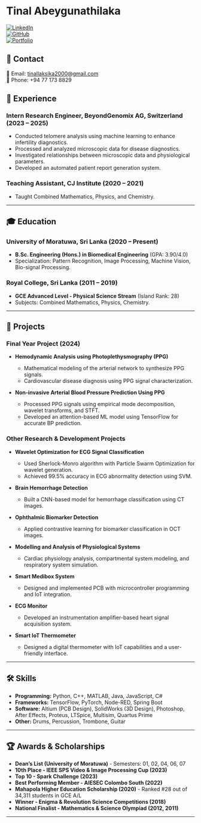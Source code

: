 # Tinal Abeygunathilaka

[![LinkedIn](https://img.shields.io/badge/LinkedIn-Profile-blue)](https://www.linkedin.com/in/tinal-laksika/)  
[![GitHub](https://img.shields.io/badge/GitHub-tinal28-lightgrey)](https://github.com/tinal28)  
[![Portfolio](https://img.shields.io/badge/Portfolio-Website-orange)](https://tinal.carrd.co/)

## 📧 Contact
📩 Email: [tinallaksika2000@gmail.com](mailto:tinallaksika2000@gmail.com)  
📱 Phone: +94 77 173 8829

## 💼 Experience
### Intern Research Engineer, BeyondGenomix AG, Switzerland (2023 – 2025)
- Conducted telomere analysis using machine learning to enhance infertility diagnostics.
- Processed and analyzed microscopic data for disease diagnostics.
- Investigated relationships between microscopic data and physiological parameters.
- Developed an automated patient report generation system.

### Teaching Assistant, CJ Institute (2020 – 2021)
- Taught Combined Mathematics, Physics, and Chemistry.

---

## 🎓 Education
### University of Moratuwa, Sri Lanka (2020 – Present)
- **B.Sc. Engineering (Hons.) in Biomedical Engineering** (GPA: 3.90/4.0)
- Specialization: Pattern Recognition, Image Processing, Machine Vision, Bio-signal Processing.

### Royal College, Sri Lanka (2011 – 2019)
- **GCE Advanced Level - Physical Science Stream** (Island Rank: 28)
- Subjects: Combined Mathematics, Physics, Chemistry.

---

## 🚀 Projects
### **Final Year Project (2024)**
- **Hemodynamic Analysis using Photoplethysmography (PPG)**
  - Mathematical modeling of the arterial network to synthesize PPG signals.
  - Cardiovascular disease diagnosis using PPG signal characterization.

- **Non-invasive Arterial Blood Pressure Prediction Using PPG**
  - Processed PPG signals using empirical mode decomposition, wavelet transforms, and STFT.
  - Developed an attention-based ML model using TensorFlow for accurate BP prediction.

### **Other Research & Development Projects**
- **Wavelet Optimization for ECG Signal Classification**
  - Used Sherlock-Monro algorithm with Particle Swarm Optimization for wavelet generation.
  - Achieved 99.5% accuracy in ECG abnormality detection using SVM.

- **Brain Hemorrhage Detection**
  - Built a CNN-based model for hemorrhage classification using CT images.

- **Ophthalmic Biomarker Detection**
  - Applied contrastive learning for biomarker classification in OCT images.

- **Modelling and Analysis of Physiological Systems**
  - Cardiac physiology analysis, compartmental system modeling, and respiratory system simulation.

- **Smart Medibox System**
  - Designed and implemented PCB with microcontroller programming and IoT integration.

- **ECG Monitor**
  - Developed an instrumentation amplifier-based heart signal acquisition system.

- **Smart IoT Thermometer**
  - Designed a digital thermometer with IoT capabilities and a user-friendly interface.

---

## 🛠 Skills
- **Programming:** Python, C++, MATLAB, Java, JavaScript, C#
- **Frameworks:** TensorFlow, PyTorch, Node-RED, Spring Boot
- **Software:** Altium (PCB Design), SolidWorks (3D Design), Photoshop, After Effects, Proteus, LTSpice, Multisim, Quartus Prime
- **Other:** Drums, Percussion, Trombone, Guitar

---

## 🏆 Awards & Scholarships
- **Dean’s List (University of Moratuwa)** - Semesters: 01, 02, 04, 06, 07
- **10th Place - IEEE SPS Video & Image Processing Cup (2023)**
- **Top 10 - Spark Challenge (2023)**
- **Best Performing Member - AIESEC Colombo South (2022)**
- **Mahapola Higher Education Scholarship (2020)** - Ranked #28 out of 34,311 students in GCE A/L
- **Winner - Enigma & Revolution Science Competitions (2018)**
- **National Finalist - Mathematics & Science Olympiad (2012, 2011)**

---

